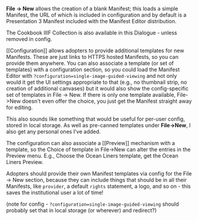 **File -> New** allows the creation of a blank Manifest; this loads a simple Manifest, the URL of which is included in configuration and by default is a Presentation 3 Manifest included with the Manifest Editor distribution.

The Cookbook IIIF Collection is also available in this Dialogue - unless removed in config.

[[Configuration]] allows adopters to provide additional templates for new Manifests. These are just links to HTTPS hosted Manifests, so you can provide them anywhere. You can also associate a template (or set of templates) with a configuration section, so you could load the Manifest Editor with `?configuration=single-image-guided-viewing` and not only would it get the UI settings appropriate to that (e.g., no thumbnail strip, no creation of additional canvases) but it would also show the config-specific set of templates in File -> New. If there is only one template available, File->New doesn't even offer the choice, you just get the Manifest straight away for editing.

This also sounds like something that would be useful for per-user config, stored in local storage.
As well as pre-canned templates under **File->New**, I also get any personal ones I've added.

The configuration can also associate a [[Preview]] mechanism with a template, so the Choice of template in File->New can alter the entries in the Preview menu. E.g., Choose the Ocean Liners template, get the Ocean Liners Preview.

Adopters should provide their own Manifest templates via config for the File -> New section, because they can include things that should be in all their Manifests, like `provider`, a default `rights` statement, a logo, and so on - this saves the institutional user a lot of time!

(note for config - `?configuration=single-image-guided-viewing` should probably set that in local storage (or wherever) and redirect?)